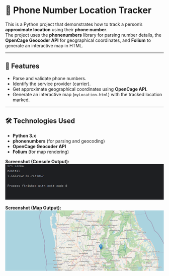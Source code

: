 # 📍 Phone Number Location Tracker

This is a Python project that demonstrates how to track a person’s **approximate location** using their **phone number**.  
The project uses the **phonenumbers** library for parsing number details, the **OpenCage Geocoder API** for geographical coordinates, and **Folium** to generate an interactive map in HTML.

---

## 🚀 Features
- Parse and validate phone numbers.
- Identify the service provider (carrier).
- Get approximate geographical coordinates using **OpenCage API**.
- Generate an interactive map (`myLocation.html`) with the tracked location marked.

---

## 🛠️ Technologies Used
- **Python 3.x**
- **phonenumbers** (for parsing and geocoding)
- **OpenCage Geocoder API**
- **Folium** (for map rendering)

**Screenshot (Console Output):**
![Console Output](assets/console_output.png)

**Screenshot (Map Output):**
![Map Output](assets/map_output.png)

